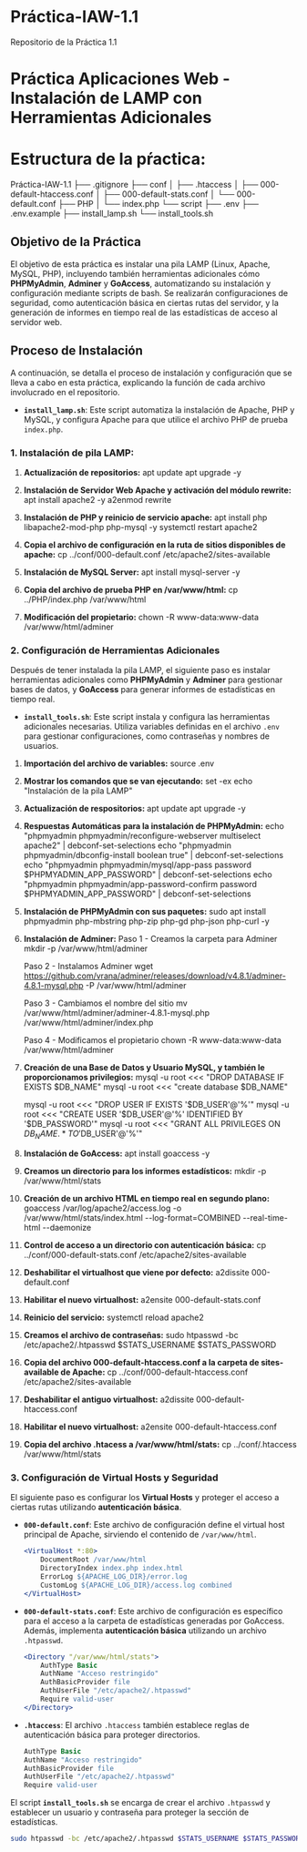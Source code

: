 # Práctica-IAW-1.1
Repositorio de la Práctica 1.1
# Práctica Aplicaciones Web - Instalación de LAMP con Herramientas Adicionales

# Estructura de la pŕactica:

Práctica-IAW-1.1
├── .gitignore
├── conf
│   ├── .htaccess
│   ├── 000-default-htaccess.conf
│   ├── 000-default-stats.conf
│   └── 000-default.conf
├── PHP
│   └── index.php
└── script
    ├── .env
    ├── .env.example
    ├── install_lamp.sh
    └── install_tools.sh

## Objetivo de la Práctica

El objetivo de esta práctica es instalar una pila LAMP (Linux, Apache, MySQL, PHP), incluyendo también herramientas adicionales cómo **PHPMyAdmin**, **Adminer** y **GoAccess**, automatizando su instalación y configuración mediante scripts de bash. Se realizarán configuraciones de seguridad, como autenticación básica en ciertas rutas del servidor, y la generación de informes en tiempo real de las estadísticas de acceso al servidor web.

## Proceso de Instalación

A continuación, se detalla el proceso de instalación y configuración que se lleva a cabo en esta práctica, explicando la función de cada archivo involucrado en el repositorio.

- **`install_lamp.sh`**: Este script automatiza la instalación de Apache, PHP y MySQL, y configura Apache para que utilice el archivo PHP de prueba `index.php`.

### 1. Instalación de pila LAMP:

1. **Actualización de repositorios:**
    apt update
    apt upgrade -y

2. **Instalación de Servidor Web Apache y activación del módulo rewrite:**
    apt install apache2 -y
    a2enmod rewrite

3. **Instalación de PHP y reinicio de servicio apache:**
    apt install php libapache2-mod-php php-mysql -y
    systemctl restart apache2
 
4. **Copia el archivo de configuración en la ruta de sitios disponibles de apache:** 
    cp ../conf/000-default.conf /etc/apache2/sites-available

5. **Instalación de MySQL Server:**
    apt install mysql-server -y

6. **Copia del archivo de prueba PHP en /var/www/html:**
    cp ../PHP/index.php /var/www/html
    
7. **Modificación del propietario:**
    chown -R www-data:www-data /var/www/html/adminer

### 2. Configuración de Herramientas Adicionales

Después de tener instalada la pila LAMP, el siguiente paso es instalar herramientas adicionales como **PHPMyAdmin** y **Adminer** para gestionar bases de datos, y **GoAccess** para generar informes de estadísticas en tiempo real.

- **`install_tools.sh`**: Este script instala y configura las herramientas adicionales necesarias. Utiliza variables definidas en el archivo `.env` para gestionar configuraciones, como contraseñas y nombres de usuarios.

1. **Importación del archivo de variables:**
    source .env

2. **Mostrar los comandos que se van ejecutando:**
    set -ex 
    echo "Instalación de la pila LAMP"

3. **Actualización de respositorios:**
    apt update
    apt upgrade -y
      
5. **Respuestas Automáticas para la instalación de PHPMyAdmin:**
    echo "phpmyadmin phpmyadmin/reconfigure-webserver multiselect apache2" | debconf-set-selections
    echo "phpmyadmin phpmyadmin/dbconfig-install boolean true" | debconf-set-selections
    echo "phpmyadmin phpmyadmin/mysql/app-pass password $PHPMYADMIN_APP_PASSWORD" | debconf-set-selections
    echo "phpmyadmin phpmyadmin/app-password-confirm password $PHPMYADMIN_APP_PASSWORD" | debconf-set-selections

6. **Instalación de PHPMyAdmin con sus paquetes:**
    sudo apt install phpmyadmin php-mbstring php-zip php-gd php-json php-curl -y

7. **Instalación de Adminer:**
    Paso 1 - Creamos la carpeta para Adminer
    mkdir -p /var/www/html/adminer
    
    Paso 2 - Instalamos Adminer
    wget https://github.com/vrana/adminer/releases/download/v4.8.1/adminer-4.8.1-mysql.php -P /var/www/html/adminer
    
    Paso 3 - Cambiamos el nombre del sitio
    mv /var/www/html/adminer/adminer-4.8.1-mysql.php /var/www/html/adminer/index.php
    
    Paso 4 - Modificamos el propietario
    chown -R www-data:www-data /var/www/html/adminer

3. **Creación de una Base de Datos y Usuario MySQL, y también le proporcionamos privilegios:**
    mysql -u root <<< "DROP DATABASE IF EXISTS $DB_NAME"
    mysql -u root <<< "create database $DB_NAME"
    
    mysql -u root <<< "DROP USER IF EXISTS '$DB_USER'@'%'"
    mysql -u root <<< "CREATE USER '$DB_USER'@'%' IDENTIFIED BY '$DB_PASSWORD'"
    mysql -u root <<< "GRANT ALL PRIVILEGES ON $DB_NAME.* TO '$DB_USER'@'%'"

4. **Instalación de GoAccess:**
    apt install goaccess -y
    
5. **Creamos un directorio para los informes estadísticos:**
    mkdir -p /var/www/html/stats

6. **Creación de un archivo HTML en tiempo real en segundo plano:**
    goaccess /var/log/apache2/access.log -o /var/www/html/stats/index.html --log-format=COMBINED --real-time-html --daemonize

7. **Control de acceso a un directorio con autenticación básica:**
    cp ../conf/000-default-stats.conf /etc/apache2/sites-available
    
8. **Deshabilitar el virtualhost que viene por defecto:**
    a2dissite 000-default.conf
   
10. **Habilitar el nuevo virtualhost:**
    a2ensite 000-default-stats.conf
     
11. **Reinicio del servicio:**
    systemctl reload apache2
    
11. **Creamos el archivo de contraseñas:**
    sudo htpasswd -bc /etc/apache2/.htpasswd $STATS_USERNAME $STATS_PASSWORD

12. **Copia del archivo 000-default-htaccess.conf a la carpeta de sites-available de Apache:**
    cp ../conf/000-default-htaccess.conf /etc/apache2/sites-available

13. **Deshabilitar el antiguo virtualhost:**
    a2dissite 000-default-htaccess.conf
  
14. **Habilitar el nuevo virtualhost:**
    a2ensite 000-default-htaccess.conf

15. **Copia del archivo .htacess a /var/www/html/stats:**
    cp ../conf/.htaccess /var/www/html/stats

### 3. Configuración de Virtual Hosts y Seguridad

El siguiente paso es configurar los **Virtual Hosts** y proteger el acceso a ciertas rutas utilizando **autenticación básica**.

- **`000-default.conf`**: Este archivo de configuración define el virtual host principal de Apache, sirviendo el contenido de `/var/www/html`.
    ```apache
    <VirtualHost *:80>
        DocumentRoot /var/www/html
        DirectoryIndex index.php index.html
        ErrorLog ${APACHE_LOG_DIR}/error.log
        CustomLog ${APACHE_LOG_DIR}/access.log combined
    </VirtualHost>
    ```

- **`000-default-stats.conf`**: Este archivo de configuración es específico para el acceso a la carpeta de estadísticas generadas por GoAccess. Además, implementa **autenticación básica** utilizando un archivo `.htpasswd`.
    ```apache
    <Directory "/var/www/html/stats">
        AuthType Basic
        AuthName "Acceso restringido"
        AuthBasicProvider file
        AuthUserFile "/etc/apache2/.htpasswd"
        Require valid-user
    </Directory>
    ```

- **`.htaccess`**: El archivo `.htaccess` también establece reglas de autenticación básica para proteger directorios.
    ```apache
    AuthType Basic
    AuthName "Acceso restringido"
    AuthBasicProvider file
    AuthUserFile "/etc/apache2/.htpasswd"
    Require valid-user
    ```

El script **`install_tools.sh`** se encarga de crear el archivo `.htpasswd` y establecer un usuario y contraseña para proteger la sección de estadísticas.

```bash
sudo htpasswd -bc /etc/apache2/.htpasswd $STATS_USERNAME $STATS_PASSWORD
